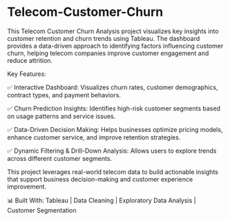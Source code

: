 # Telecom-Customer-Churn
This Telecom Customer Churn Analysis project visualizes key insights into customer retention and churn trends using Tableau. The dashboard provides a data-driven approach to identifying factors influencing customer churn, helping telecom companies improve customer engagement and reduce attrition.

Key Features:

✅ Interactive Dashboard: Visualizes churn rates, customer demographics, contract types, and payment behaviors.

✅ Churn Prediction Insights: Identifies high-risk customer segments based on usage patterns and service issues.

✅ Data-Driven Decision Making: Helps businesses optimize pricing models, enhance customer service, and improve retention strategies.

✅ Dynamic Filtering & Drill-Down Analysis: Allows users to explore trends across different customer segments.

This project leverages real-world telecom data to build actionable insights that support business decision-making and customer experience improvement.

📊 Built With: Tableau | Data Cleaning | Exploratory Data Analysis | Customer Segmentation
